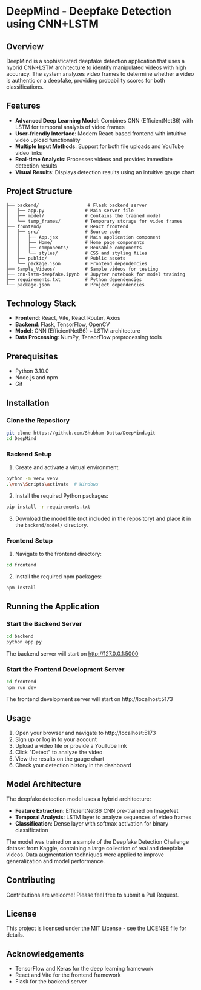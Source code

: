 # DeepMind - Deepfake Detection using CNN+LSTM

## Overview
DeepMind is a sophisticated deepfake detection application that uses a hybrid CNN+LSTM architecture to identify manipulated videos with high accuracy. The system analyzes video frames to determine whether a video is authentic or a deepfake, providing probability scores for both classifications.

## Features
- **Advanced Deep Learning Model**: Combines CNN (EfficientNetB6) with LSTM for temporal analysis of video frames
- **User-friendly Interface**: Modern React-based frontend with intuitive video upload functionality
- **Multiple Input Methods**: Support for both file uploads and YouTube video links
- **Real-time Analysis**: Processes videos and provides immediate detection results
- **Visual Results**: Displays detection results using an intuitive gauge chart

## Project Structure
```
├── backend/                  # Flask backend server
│   ├── app.py               # Main server file
│   ├── model/               # Contains the trained model
│   └── temp_frames/         # Temporary storage for video frames
├── frontend/                # React frontend
│   ├── src/                 # Source code
│   │   ├── App.jsx          # Main application component
│   │   ├── Home/            # Home page components
│   │   ├── components/      # Reusable components
│   │   └── styles/          # CSS and styling files
│   ├── public/              # Public assets
│   └── package.json         # Frontend dependencies
├── Sample_Videos/           # Sample videos for testing
├── cnn-lstm-deepfake.ipynb  # Jupyter notebook for model training
├── requirements.txt         # Python dependencies
└── package.json             # Project dependencies
```

## Technology Stack
- **Frontend**: React, Vite, React Router, Axios
- **Backend**: Flask, TensorFlow, OpenCV
- **Model**: CNN (EfficientNetB6) + LSTM architecture
- **Data Processing**: NumPy, TensorFlow preprocessing tools

## Prerequisites
- Python 3.10.0
- Node.js and npm
- Git

## Installation

### Clone the Repository
```bash
git clone https://github.com/Shubham-Datta/DeepMind.git
cd DeepMind
```

### Backend Setup
1. Create and activate a virtual environment:
```bash
python -m venv venv
.\venv\Scripts\activate  # Windows
```

2. Install the required Python packages:
```bash
pip install -r requirements.txt
```

3. Download the model file (not included in the repository) and place it in the `backend/model/` directory.

### Frontend Setup
1. Navigate to the frontend directory:
```bash
cd frontend
```

2. Install the required npm packages:
```bash
npm install
```

## Running the Application

### Start the Backend Server
```bash
cd backend
python app.py
```
The backend server will start on http://127.0.0.1:5000

### Start the Frontend Development Server
```bash
cd frontend
npm run dev
```
The frontend development server will start on http://localhost:5173

## Usage
1. Open your browser and navigate to http://localhost:5173
2. Sign up or log in to your account
3. Upload a video file or provide a YouTube link
4. Click "Detect" to analyze the video
5. View the results on the gauge chart
6. Check your detection history in the dashboard

## Model Architecture
The deepfake detection model uses a hybrid architecture:
- **Feature Extraction**: EfficientNetB6 CNN pre-trained on ImageNet
- **Temporal Analysis**: LSTM layer to analyze sequences of video frames
- **Classification**: Dense layer with softmax activation for binary classification

The model was trained on a sample of the Deepfake Detection Challenge dataset from Kaggle, containing a large collection of real and deepfake videos. Data augmentation techniques were applied to improve generalization and model performance.

## Contributing
Contributions are welcome! Please feel free to submit a Pull Request.

## License
This project is licensed under the MIT License - see the LICENSE file for details.

## Acknowledgements
- TensorFlow and Keras for the deep learning framework
- React and Vite for the frontend framework
- Flask for the backend server